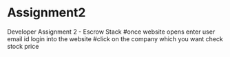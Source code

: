 # Assignment2
Developer Assignment 2 - Escrow Stack
#once website opens enter user email id login into the website
#click on the company which you want check stock price
